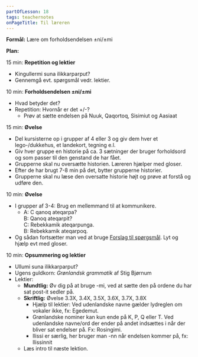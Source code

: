 ```yaml
---
partOfLesson: 18
tags: teachernotes
onPageTitle: Til læreren
---
```

**Formål:** Lære om forholdsendelsen ±ni/±mi

**Plan:**

15 min: **Repetition og lektier**

- Kingullermi suna ilikkarparput?
- Gennemgå evt. spørgsmål vedr. lektier.

10 min: **Forholdsendelsen ±ni/±mi**
- Hvad betyder det?
- Repetition: Hvornår er det +/-?
    - Prøv at sætte endelsen på Nuuk, Qaqortoq, Sisimiut og Aasiaat
    
15 min: **Øvelse**

- Del kursisterne op i grupper af 4 eller 3 og giv dem hver et lego-/dukkehus, et landekort, tegning e.l.
- Giv hver gruppe en historie på ca. 3 sætninger der bruger forholdsord og som passer til den genstand de har fået.
- Grupperne skal nu oversætte historien. Læreren hjælper med gloser.
- Efter de har brugt 7-8 min på det, bytter grupperne historier.
- Grupperne skal nu læse den oversatte historie højt og prøve at forstå og udføre den.

10 min: **Øvelse**

- I grupper af 3-4: Brug en mellemmand til at kommunikere.
    - A: C qanoq ateqarpa?
    <br>B: Qanoq ateqarpit?
    <br>C: Rebekkamik ateqarpunga.
    <br>B: Rebekkamik ateqarpoq.
- Og sådan fortsætter man ved at bruge [Forslag til spørgsmål]({{'/kursus/modul-2/parloer/spoergsmaal/'|url}}). Lyt og hjælp evt med gloser.

10 min: **Opsummering og lektier**

- Ullumi suna ilikkarparput?
- Ugens guldkorn: *Grønlandsk grammatik* af Stig Bjørnum
- Lektier:
    - **Mundtlig:** Øv dig på at bruge -mi, ved at sætte den på ordene du har sat post-it sedler på.
    - **Skriftlig:** Øvelse 3.3X, 3.4X, 3.5X, 3.6X, 3.7X, 3.8X
        - Hjælp til lektier: Ved udenlandske navne gælder lydreglen om vokaler ikke, fx: Egedemut.
        - Grønlandske nominer kan kun ende på K, P, Q eller T. Ved udenlandske navne/ord der ender på andet indsættes i når der bliver sat endelser på. Fx: Rosingimi.
        - Ilissi er særlig, her bruger man -nn når endelsen kommer på, fx: Ilissinnit
    - Læs intro til næste lektion.